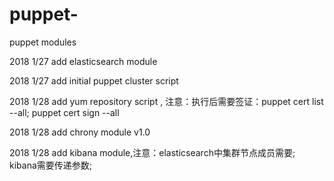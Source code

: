 # puppet-
puppet modules

2018 1/27 add elasticsearch module


2018 1/27 add initial puppet cluster script
 
2018 1/28 add yum repository script , 注意：执行后需要签证：puppet cert list --all; puppet cert sign --all

2018 1/28 add chrony module v1.0

2018 1/28 add kibana module,注意：elasticsearch中集群节点成员需要; kibana需要传递参数;
